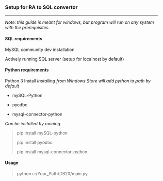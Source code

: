 ### Setup for RA to SQL convertor
***

*Note: this guide is meant for windows, but program will run on any system with the prerequisites.*

#### SQL requirements
MySQL community dev installation

Actively running SQL server (setup for localhost by default)

#### Python requirements
Python 3 Install *Installing from Windows Store will add python to path by default*

* mySQL-Python

* pyodbc

* mysql-connector-python

*Can be installed by running:*
> pip install mySQL-python
> 
> pip install pyodbc
> 
> pip install mysql-connector-python

#### Usage

> python c:/Your_Path/DB20/main.py